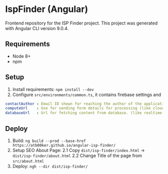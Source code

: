 # IspFinder (Angular)

Frontend repository for the ISP Finder project.
This project was generated with Angular CLI version 9.0.4.

## Requirements

- Node 8+
- npm

## Setup

1. Install requirements: `npm install --dev`
2. Configure `src/environments/common.ts`, it contains firebase settings and

```yaml
contactAuthor : Email ID shown for reaching the author of the application
computeUrl    : Use for sending form details for processing (like cloud function)
databaseUrl   : Url for fetching content from database. (like realtime database)
```

## Deploy

1. Build: `ng build --prod --base-href https://atb00ker.github.io/angular-isp-finder/`
2. Setup SEO About Page:
    2.1 Copy `dist/isp-finder/index.html` -> `dist/isp-finder/about.html`
    2.2 Change Title of the page from `src/about.html`
3. Deploy: `ngh --dir dist/isp-finder/`
